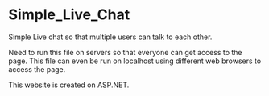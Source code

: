 # Simple_Live_Chat
Simple Live chat so that multiple users can talk to each other.

Need to run this file on servers so that everyone can get access to the page.
This file can even be run on localhost using different web browsers to access the page.

This website is created on ASP.NET.
